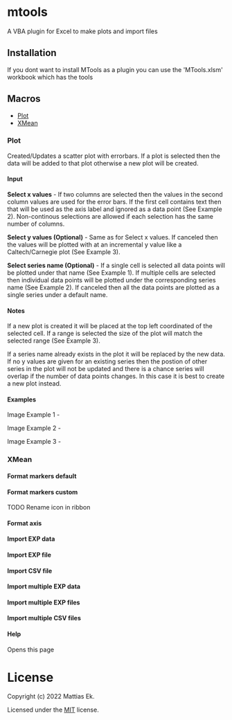 # mtools
A VBA plugin for Excel to make plots and import files

## Installation

If you dont want to install MTools as a plugin you can use the 'MTools.xlsm' workbook which has the tools 


## Macros
  - [Plot](#Plot)
  - [XMean](#XMean)


### Plot
Created/Updates a scatter plot with errorbars. If a plot is selected then the data will be added to that plot otherwise a new plot will be created.

#### Input
**Select x values** - If two columns are selected then the values in the second column values are used for the error bars. If the first cell contains text then that will be used as the axis label and ignored as a data point (See Example 2). Non-continous selections are allowed if each selection has the same number of columns.

**Select y values (Optional)** - Same as for Select x values. If canceled then the values will be plotted with at an incremental y value like a Caltech/Carnegie plot (See Example 3).

**Select series name (Optional)** - If a single cell is selected all data points will be plotted under that name (See Example 1). If multiple cells are selected then individual data points will be plotted under the corresponding series name (See Example 2). If canceled then all the data points are plotted as a single series under a default name.

#### Notes
If a new plot is created it will be placed at the top left coordinated of the selected cell. If a range is selected the size of the plot will match the selected range (See Example 3).

If a series name already exists in the plot it will be replaced by the new data. If no y values are given for an existing series then the postion of other series in the plot will not be updated and there is a chance series will overlap if the number of data points changes. In this case it is best to create a new plot instead.

#### Examples

Image
Example 1 - 

Image
Example 2 -

Image
Example 3 -

### XMean

#### Format markers default

#### Format markers custom
TODO Rename icon in ribbon

#### Format axis

#### Import EXP data

#### Import EXP file

#### Import CSV file

#### Import multiple EXP data

#### Import multiple EXP files

#### Import multiple CSV files

#### Help
Opens this page

# License

Copyright (c) 2022 Mattias Ek.

Licensed under the [MIT](https://github.com/mattias-ek/mtools/blob/main/LICENSE) license.
